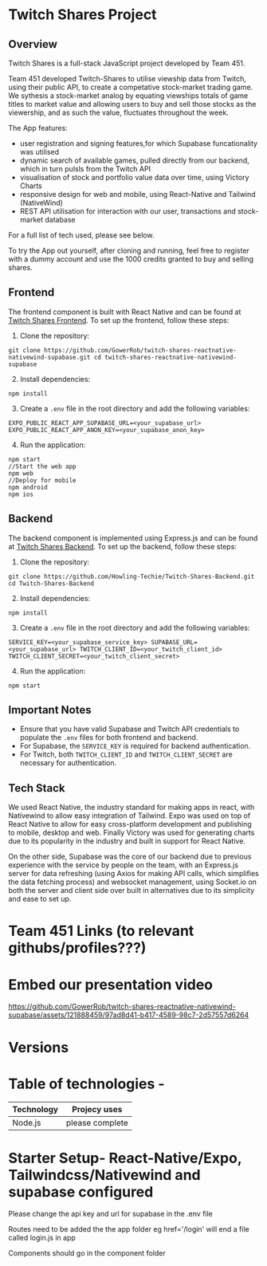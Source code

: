 # Twitch Shares Project
## Overview
Twitch Shares is a full-stack JavaScript project developed by Team 451.

Team 451 developed Twitch-Shares to utilise viewship data from Twitch, using their public API, to create a competative stock-market trading game.  We sythesis a stock-market analog by equating viewships totals of game titles to market value and allowing users to buy and sell those stocks as the viewership, and as such the value, fluctuates throughout the week.

The App features:
- user registration and signing features,for which Supabase funcationality was utilised
- dynamic search of available games, pulled directly from our backend, which in turn pulsls from the Twitch API
- visualisation of stock and portfolio value data over time, using Victory Charts
- responsive design for web and mobile, using React-Native and Tailwind (NativeWind)
- REST API utilisation for interaction with our user, transactions and stock-market database

For a full list of tech used, please see below.

To try the App out yourself, after cloning and running, feel free to register with a dummy account and use the 1000 credits granted to buy and selling shares.


## Frontend
The frontend component is built with React Native and can be found at [Twitch Shares Frontend](https://github.com/GowerRob/twitch-shares-reactnative-nativewind-supabase). To set up the frontend, follow these steps:
1. Clone the repository:
```
git clone https://github.com/GowerRob/twitch-shares-reactnative-nativewind-supabase.git cd twitch-shares-reactnative-nativewind-supabase
```
2. Install dependencies:
```
npm install
```
3. Create a `.env` file in the root directory and add the following variables:
```
EXPO_PUBLIC_REACT_APP_SUPABASE_URL=<your_supabase_url> EXPO_PUBLIC_REACT_APP_ANON_KEY=<your_supabase_anon_key>
```
4. Run the application:
```
npm start
//Start the web app
npm web
//Deploy for mobile
npm android
npm ios
```
## Backend
The backend component is implemented using Express.js and can be found at [Twitch Shares Backend](https://github.com/Howling-Techie/Twitch-Shares-Backend). To set up the backend, follow these steps:
1. Clone the repository:
```
git clone https://github.com/Howling-Techie/Twitch-Shares-Backend.git cd Twitch-Shares-Backend
```
2. Install dependencies:
```
npm install
```
3. Create a ```.env``` file in the root directory and add the following variables:
```
SERVICE_KEY=<your_supabase_service_key> SUPABASE_URL=<your_supabase_url> TWITCH_CLIENT_ID=<your_twitch_client_id> TWITCH_CLIENT_SECRET=<your_twitch_client_secret>
```
4. Run the application:
```
npm start
```

## Important Notes
- Ensure that you have valid Supabase and Twitch API credentials to populate the `.env` files for both frontend and backend.
- For Supabase, the `SERVICE_KEY` is required for backend authentication.
- For Twitch, both `TWITCH_CLIENT_ID` and `TWITCH_CLIENT_SECRET` are necessary for authentication.

## Tech Stack
We used React Native, the industry standard for making apps in react, with Nativewind to allow easy integration of Tailwind. Expo was used on top of React Native to allow for easy cross-platform development and publishing to mobile, desktop and web. Finally Victory was used for generating charts due to its popularity in the industry and built in support for React Native.

On the other side, Supabase was the core of our backend due to previous experience with the service by people on the team, with an Express.js server for data refreshing (using Axios for making API calls, which simplifies the data fetching process) and websocket management, using Socket.io on both the server and client side over built in alternatives due to its simplicity and ease to set up.




# Team 451 Links (to relevant githubs/profiles???)



# Embed our presentation video


https://github.com/GowerRob/twitch-shares-reactnative-nativewind-supabase/assets/121888459/97ad8d41-b417-4589-98c7-2d57557d6264



# Versions



# Table of technologies - 
| Technology | Projecy uses |
|------------|--------------|
| Node.js | please complete |












# Starter Setup- React-Native/Expo, Tailwindcss/Nativewind and supabase configured

 Please change the api key and url for supabase in the .env file

 Routes need to be added the the app folder eg href='/login' will end a file called login.js in app

 Components should go in the component folder



